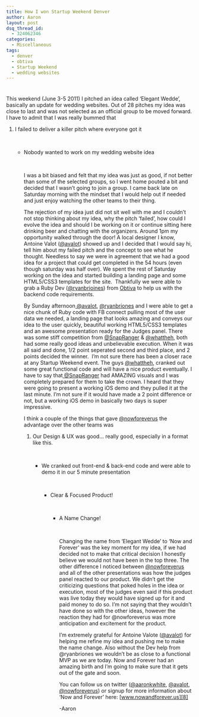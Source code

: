 ```yaml
---
title: How I won Startup Weekend Denver
author: Aaron
layout: post
dsq_thread_id:
  - 324062346
categories:
  - Miscellaneous
tags:
  - denver
  - obtiva
  - Startup Weekend
  - wedding websites
---
```

# 

This weekend (June 3-5 2011) I pitched an idea called ‘Elegant Wedde’, basically an update for wedding websites. Out of 28 pitches my idea was close to last and was not selected as an official group to be moved forward. I have to admit that I was really bummed that

1.   
    I failed to deliver a killer pitch where everyone got it
    
     
    
     
    *    
        Nobody wanted to work on my wedding website idea
        
         
        
          
        I was a bit biased and felt that my idea was just as good, if not better than some of the selected groups, so I went home pouted a bit and decided that I wasn’t going to join a group. I came back late on Saturday morning with the mindset that I would help out if needed and just enjoy watching the other teams to their thing.
        
        The rejection of my idea just did not sit well with me and I couldn’t not stop thinking about my idea, why the pitch ‘failed’, how could I evolve the idea and should I be working on it or continue sitting here drinking beer and chatting with the organizers. Around 1pm my opportunity walked through the door! A local designer I know, Antoine Valot ([@avalot][1]) showed up and I decided that I would say hi, tell him about my failed pitch and the concept to see what he thought. Needless to say we were in agreement that we had a good idea for a project that could get completed in the 54 hours (even though saturday was half over). We spent the rest of Saturday working on the idea and started building a landing page and some HTML5/CSS3 templates for the site.  Thankfully we were able to grab a Ruby Dev ([@ryanbrioines][2]) from [Obtiva][3] to help us with the backend code requirements.
        
        By Sunday afternoon[ @avalot][1], [@ryanbriones][2] and I were able to get a nice chunk of Ruby code with FB connect pulling most of the user data we needed, a landing page that looks amazing and conveys our idea to the user quickly, beautiful working HTML5/CSS3 templates and an awesome presentation ready for the Judges panel. There was some stiff competition from [@SnapRanger][4] & [@whattheh][5], both had some really good ideas and unbelievable execution. When it was all said and done, 1/2 point seperated second and third place, and 2 points decided the winner.  I’m not sure there has been a closer race at any Startup Weekend event. The guys [@whattheh][5], cranked out some great functional code and will have a nice product eventually. I have to say that[ @SnapRanger][4] had AMAZING visuals and I was completely prepared for them to take the crown. I heard that they were going to present a working iOS demo and they pulled it at the last minute. I’m not sure if it would have made a 2 point difference or not, but a working iOS demo in basically two days is super impressive.
        
        I think a couple of the things that gave [@nowforeverus][6] the advantage over the other teams was
        
        1.   
            Our Design & UX was good… really good, especially in a format like this.
            
             
            
             
            *    
                We cranked out front-end & back-end code and were able to demo it in our 5 minute presentation
                
                 
                
                 
                *    
                    Clear & Focused Product!
                    
                     
                    
                     
                    *    
                        A Name Change!
                        
                         
                        
                          
                        Changing the name from ‘Elegant Wedde’ to ‘Now and Forever’ was the key moment for my idea, if we had decided not to make that critical decision I honestly believe we would not have been in the top three. The other difference I noticed between [@nowforeverus][6] and all of the other presentations was how the judges panel reacted to our product. We didn’t get the criticizing questions that poked holes in the idea or execution, most of the judges even said if this product was live today they would have signed up for it and paid money to do so. I’m not saying that they wouldn’t have done so with the other ideas, however the reaction they had for @nowforeverus was more anticipation and excitement for the product.
                        
                        I’m extremely grateful for Antoine Valote ([@avalot][1]) for helping me refine my idea and pushing me to make the name change. Also without the Dev help from @ryanbriones we wouldn’t be as close to a functional MVP as we are today. Now and Forever had an amazing birth and I’m going to make sure that it gets out of the gate and soon.
                        
                        You can follow us on twitter ([@aaronkwhite][7], [@avalot][1], [@nowforeverus][6]) or signup for more information about ‘Now and Forever’ here: [www.nowandforever.us][8]
                        
                        -Aaron

 [1]: http://www.twitter.com/avalot
 [2]: http://www.twitter.com/ryanbriones
 [3]: http://obtiva.com/
 [4]: http://www.twitter.com/snapranger
 [5]: http://www.twitter.com/whattheh
 [6]: http://www.twitter.com/nowforeverus
 [7]: http://www.twitter.com/aaronkwhite
 [8]: http://www.nowandforever.us